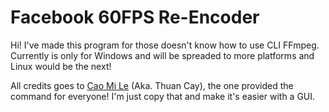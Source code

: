 # Facebook 60FPS Re-Encoder
Hi! I've made this program for those doesn't know how to use CLI FFmpeg.
Currently is only for Windows and will be spreaded to more platforms and Linux would be the next!

All credits goes to [Cao Mi Le](https://osu.ppy.sh/users/10910765) (Aka. Thuan Cay), the one provided the command for everyone!
I'm just copy that and make it's easier with a GUI.
